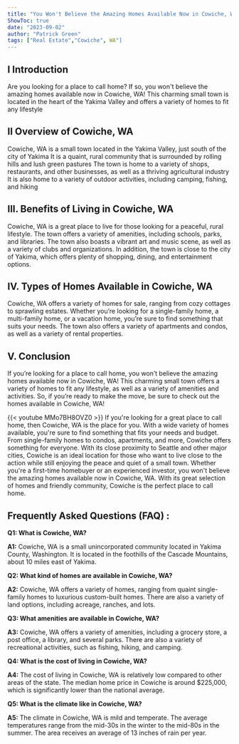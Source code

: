 ```yaml
---
title: "You Won't Believe the Amazing Homes Available Now in Cowiche, WA!"
ShowToc: true 
date: "2023-09-02"
author: "Patrick Green" 
tags: ["Real Estate","Cowiche", WA"]
---
```

## I Introduction
Are you looking for a place to call home? If so, you won't believe the amazing homes available now in Cowiche, WA! This charming small town is located in the heart of the Yakima Valley and offers a variety of homes to fit any lifestyle

## II Overview of Cowiche, WA
Cowiche, WA is a small town located in the Yakima Valley, just south of the city of Yakima It is a quaint, rural community that is surrounded by rolling hills and lush green pastures The town is home to a variety of shops, restaurants, and other businesses, as well as a thriving agricultural industry It is also home to a variety of outdoor activities, including camping, fishing, and hiking

## III. Benefits of Living in Cowiche, WA
Cowiche, WA is a great place to live for those looking for a peaceful, rural lifestyle. The town offers a variety of amenities, including schools, parks, and libraries. The town also boasts a vibrant art and music scene, as well as a variety of clubs and organizations. In addition, the town is close to the city of Yakima, which offers plenty of shopping, dining, and entertainment options.

## IV. Types of Homes Available in Cowiche, WA
Cowiche, WA offers a variety of homes for sale, ranging from cozy cottages to sprawling estates. Whether you’re looking for a single-family home, a multi-family home, or a vacation home, you’re sure to find something that suits your needs. The town also offers a variety of apartments and condos, as well as a variety of rental properties.

## V. Conclusion
If you’re looking for a place to call home, you won’t believe the amazing homes available now in Cowiche, WA! This charming small town offers a variety of homes to fit any lifestyle, as well as a variety of amenities and activities. So, if you’re ready to make the move, be sure to check out the homes available in Cowiche, WA!

{{< youtube MMo7BH8OVZ0 >}} 
If you're looking for a great place to call home, then Cowiche, WA is the place for you. With a wide variety of homes available, you're sure to find something that fits your needs and budget. From single-family homes to condos, apartments, and more, Cowiche offers something for everyone. With its close proximity to Seattle and other major cities, Cowiche is an ideal location for those who want to live close to the action while still enjoying the peace and quiet of a small town. Whether you're a first-time homebuyer or an experienced investor, you won't believe the amazing homes available now in Cowiche, WA. With its great selection of homes and friendly community, Cowiche is the perfect place to call home.

## Frequently Asked Questions (FAQ) :
**Q1: What is Cowiche, WA?**

**A1:** Cowiche, WA is a small unincorporated community located in Yakima County, Washington. It is located in the foothills of the Cascade Mountains, about 10 miles east of Yakima. 

**Q2: What kind of homes are available in Cowiche, WA?**

**A2:** Cowiche, WA offers a variety of homes, ranging from quaint single-family homes to luxurious custom-built homes. There are also a variety of land options, including acreage, ranches, and lots. 

**Q3: What amenities are available in Cowiche, WA?**

**A3:** Cowiche, WA offers a variety of amenities, including a grocery store, a post office, a library, and several parks. There are also a variety of recreational activities, such as fishing, hiking, and camping. 

**Q4: What is the cost of living in Cowiche, WA?**

**A4:** The cost of living in Cowiche, WA is relatively low compared to other areas of the state. The median home price in Cowiche is around $225,000, which is significantly lower than the national average. 

**Q5: What is the climate like in Cowiche, WA?**

**A5:** The climate in Cowiche, WA is mild and temperate. The average temperatures range from the mid-30s in the winter to the mid-80s in the summer. The area receives an average of 13 inches of rain per year.



